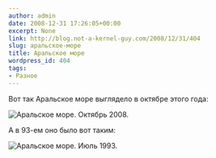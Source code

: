 ```yaml
---
author: admin
date: 2008-12-31 17:26:05+00:00
excerpt: None
link: http://blog.not-a-kernel-guy.com/2008/12/31/404
slug: аральское-море
title: Аральское море
wordpress_id: 404
tags:
- Разное
---
```


Вот так Аральское море выглядело в октябре этого года:

![Аральское море. Октябрь 2008.](/2008/12/462px-Aral_Sea_05_October_2008.jpg)

А в 93-ем оно было вот таким:

![Аральское море. Июль 1993.](/2008/12/17_yul_93small.JPG)
